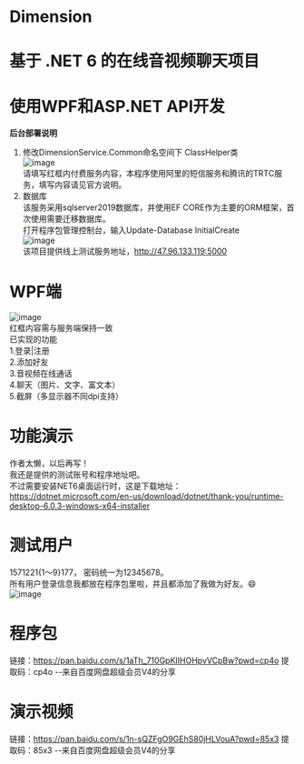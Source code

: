 # Dimension
# 基于 .NET 6 的在线音视频聊天项目
# 使用WPF和ASP.NET API开发
**后台部署说明**  
1. 修改DimensionService.Common命名空间下 ClassHelper类  
![image](https://user-images.githubusercontent.com/84434846/159858628-cfcd7669-fae3-41b6-bd74-700e117c8870.png)  
请填写红框内付费服务内容，本程序使用阿里的短信服务和腾讯的TRTC服务，填写内容请见官方说明。  
2. 数据库  
该服务采用sqlserver2019数据库，并使用EF CORE作为主要的ORM框架，首次使用需要迁移数据库。  
打开程序包管理控制台，输入Update-Database InitialCreate  
![image](https://user-images.githubusercontent.com/84434846/159859559-e69a1d8e-fe6a-42f6-841e-980b20533ad4.png)  
该项目提供线上测试服务地址，http://47.96.133.119:5000  
# WPF端  
![image](https://user-images.githubusercontent.com/84434846/159860811-31419d6d-97a0-4f40-9536-c555d6140fd4.png)  
红框内容需与服务端保持一致  
已实现的功能  
1.登录|注册  
2.添加好友  
3.音视频在线通话  
4.聊天（图片、文字、富文本）  
5.截屏（多显示器不同dpi支持）  
# 功能演示
作者太懒，以后再写！  
我还是提供的测试账号和程序地址吧。  
不过需要安装NET6桌面运行时，这是下载地址：https://dotnet.microsoft.com/en-us/download/dotnet/thank-you/runtime-desktop-6.0.3-windows-x64-installer  
# 测试用户  
1571221{1～9}177，
密码统一为12345678。  
所有用户登录信息我都放在程序包里啦，并且都添加了我做为好友。😄  
![image](https://user-images.githubusercontent.com/84434846/159868799-ed024f69-d91f-48d7-a52f-961502a89445.png)  
# 程序包
链接：https://pan.baidu.com/s/1aTh_710GpKIIHOHpvVCpBw?pwd=cp4o 
提取码：cp4o 
--来自百度网盘超级会员V4的分享
# 演示视频
链接：https://pan.baidu.com/s/1n-sQZFgO9GEhS80jHLVouA?pwd=85x3 
提取码：85x3 
--来自百度网盘超级会员V4的分享

